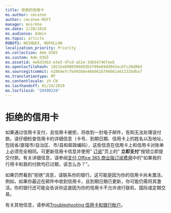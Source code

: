 ```yaml
---
title: 拒绝的信用卡
ms.author: cmcatee
author: cmcatee-MSFT
manager: mnirkhe
ms.date: 2/28/2018
ms.audience: Admin
ms.topic: article
ROBOTS: NOINDEX, NOFOLLOW
localization_priority: Priority
ms.collection: Adm_O365
ms.custom: Adm_O365
ms.assetid: 4e6d34b3-e3e5-4fcd-a52e-34b54746feeb
ms.openlocfilehash: 19215a8900386093b5f09e69dd943acbfc20d86d
ms.sourcegitcommit: e2864efcfb493b6e46b662b746661a61232bdba7
ms.translationtype: MT
ms.contentlocale: zh-CN
ms.lasthandoff: 01/24/2019
ms.locfileid: "29499228"
---
```

# <a name="declined-credit-card"></a>拒绝的信用卡

如果通过信用卡支付，且信用卡被拒，将收到一封电子邮件，告知无法处理该付款。请仔细检查信用卡的详细信息（卡号、到期日期、信用卡上的姓名以及地址，包括省/直辖市/自治区、市/县和邮政编码），这些信息在信用卡上和信用卡对账单上必须完全相同。可更新信用卡信息并使用" [订阅](https://go.microsoft.com/fwlink/p/?linkid=842054)"页上的" **立即支付**"按钮立即提交付款。有关详细信息，请参阅[支付 Office 365 商业版订阅费用](https://go.microsoft.com/fwlink/p/?linkid=842054)中的"如果我的行用卡和我的付款均已过期，该怎么办？"。  
  
如果仍然看到"拒绝"消息，请联系你的银行。这可能是因为你的信用卡尚未激活，例如，如果你最近在邮件中收到信用卡，且到期日期已更新，你可能仍需将其激活。你的银行还可能会告诉你这是因为你的信用卡不允许进行联机、国际或定期交易。  
  
有关其他信息，请参阅[Troubleshooting 信用卡和银行帐户](https://support.office.com/article/30ba9c83-50d8-4020-90ed-830a5b8c8724)。
  

